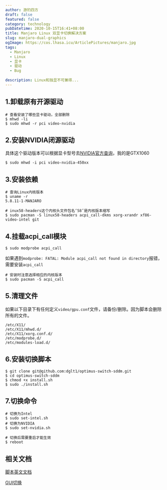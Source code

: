 ```yaml
---
author: 游钓四方
draft: false
featured: false
category: technology
pubDatetime: 2020-10-15T16:41+08:00
title: Manjaro Linux 双显卡切换解决方案
slug: manjaro-dual-graphics
ogImage: https://cos.lhasa.icu/ArticlePictures/manjaro.jpg
tags:
  - Manjaro
  - Linux
  - 显卡
  - 驱动
  - Bug
  
description: Linux和独显不可兼得...
---
```


## 1.卸载原有开源驱动

```shell
# 查看安装了哪些显卡驱动，全部删除
$ mhwd -li
$ sudo mhwd -r pci video-nvidia
```

## 2.安装NVIDIA闭源驱动

具体这个驱动版本可以根据显卡型号去[NVIDIA官方查询](https://www.nvidia.com/Download/index.aspx?lang=en-us)，我的是GTX1060

```shell
$ sudo mhwd -i pci video-nvidia-450xx
```

## 3.安装依赖

```shell
# 查询Linux内核版本
$ uname -r
5.8.11-1-MANJARO

# inux58-headers这个内核头文件包名‘58’是内核版本缩写
$ sudo pacman -S linux58-headers acpi_call-dkms xorg-xrandr xf86-video-intel git
```

## 4.挂载acpi_call模块

```shell
$ sudo modprobe acpi_call
```

如果遇到`modprobe: FATAL: Module acpi_call not found in directory`报错，需要安装`acpi_call`

```shell
# 安装时注意选择相应的内核版本
$ sudo pacman -S acpi_call
```

## 5.清理文件

如果以下目录下有任何定义`video/gpu.conf`文件，请备份/删除。因为脚本会删除所有的文件。

```shell
/etc/X11/
/etc/X11/mhwd.d/
/etc/X11/xorg.conf.d/
/etc/modprobe.d/
/etc/modules-load.d/
```

## 6.安装切换脚本

```shell
$ git clone git@github.com:dglt1/optimus-switch-sddm.git
$ cd optimus-switch-sddm
$ chmod +x install.sh
$ sudo ./install.sh
```

## 7.切换命令

```shell
# 切换为Intel
$ sudo set-intel.sh
# 切换为NVIDIA
$ sudo set-nvidia.sh

# 切换后需要重启才能生效
$ reboot
```

## 相关文档

[脚本英文文档](https://github.com/dglt1/optimus-switch-sddm)

[GUI切换](https://github.com/linesma/Optimus-indicator)